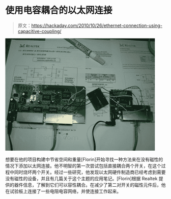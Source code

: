# 使用电容耦合的以太网连接

> 原文：<https://hackaday.com/2010/10/26/ethernet-connection-using-capacitive-coupling/>

![](img/23d477261c9e319367047c9366efeef2.png "ethernet-via-capacitive-coupling")

想要在他的项目构建中节省空间和重量[Florin]开始寻找一种方法来在没有磁性的情况下添加以太网连接。他不明智的第一次尝试包括直接耦合两个开关，在这个过程中同时烧坏两个开关。经过一些研究，他发现以太网硬件制造商已经考虑到需要没有磁性的设备，并且有几篇关于这个主题的应用笔记。[Florin]根据 Realtek 提供的器件信息，了解到它们可以容性耦合。在减少了第二对开关的磁性元件后，他在试验板上连接了一些电阻电容网络，并使连接工作起来。